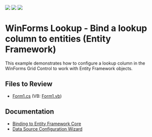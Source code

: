 <!-- default badges list -->
![](https://img.shields.io/endpoint?url=https://codecentral.devexpress.com/api/v1/VersionRange/128625712/13.1.4%2B)
[![](https://img.shields.io/badge/Open_in_DevExpress_Support_Center-FF7200?style=flat-square&logo=DevExpress&logoColor=white)](https://supportcenter.devexpress.com/ticket/details/E924)
[![](https://img.shields.io/badge/📖_How_to_use_DevExpress_Examples-e9f6fc?style=flat-square)](https://docs.devexpress.com/GeneralInformation/403183)
<!-- default badges end -->

# WinForms Lookup - Bind a lookup column to entities (Entity Framework)

This example demonstrates how to configure a lookup column in the WinForms Grid Control to work with Entity Framework objects.


## Files to Review

* [Form1.cs](./CS/EntitiesLookupWithEditing/Form1.cs) (VB: [Form1.vb](./VB/EntitiesLookupWithEditing/Form1.vb))


## Documentation

* [Binding to Entity Framework Core](https://docs.devexpress.com/WindowsForms/118049/common-features/data-binding/binding-to-entity-framework-core)
* [Data Source Configuration Wizard](https://docs.devexpress.com/WindowsForms/16633/common-features/data-binding/data-source-configuration-wizard)
